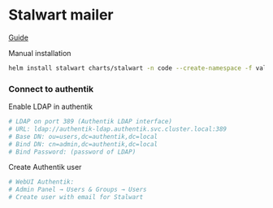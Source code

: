 # Stalwart mailer

[Guide](https://stalw.art/docs/cluster/orchestration/kubernetes)

Manual installation

```bash
helm install stalwart charts/stalwart -n code --create-namespace -f values.yaml
```

### Connect to authentik

Enable LDAP in authentik

```bash
# LDAP on port 389 (Authentik LDAP interface)
# URL: ldap://authentik-ldap.authentik.svc.cluster.local:389
# Base DN: ou=users,dc=authentik,dc=local
# Bind DN: cn=admin,dc=authentik,dc=local
# Bind Password: (password of LDAP)
```

Create Authentik user

```bash
# WebUI Authentik:
# Admin Panel → Users & Groups → Users
# Create user with email for Stalwart
```
